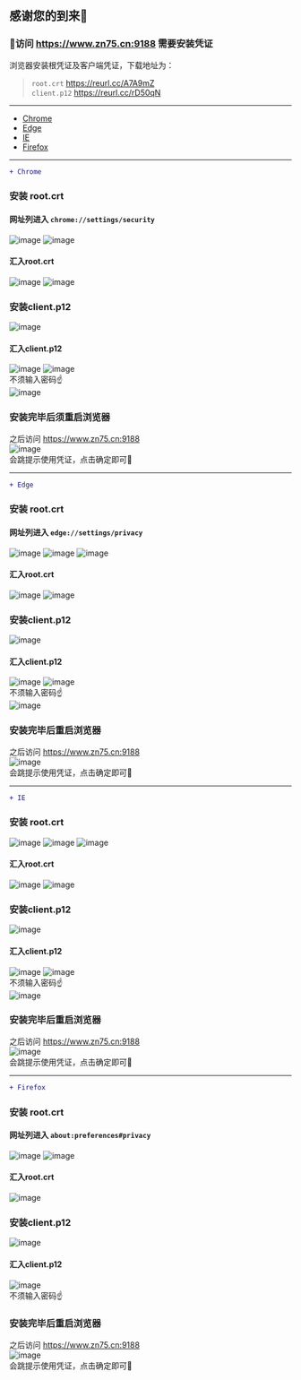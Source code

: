 感谢您的到来👋
-
### 🍿访问 https://www.zn75.cn:9188 需要安装凭证
浏览器安装根凭证及客户端凭证，下载地址为：</br>
>`root.crt` https://reurl.cc/A7A9mZ</br>
>`client.p12` https://reurl.cc/rD50qN
---
* [Chrome](#chrome)
* [Edge](#edge)
* [IE](#ie)
* [Firefox](#firefox)
---
<span id="chrome"></span>
```diff
+ Chrome
```
### 安装 root.crt
#### 网址列进入 `chrome://settings/security`
![image](https://user-images.githubusercontent.com/105436224/168208708-ac2b9949-fbc9-46ff-b7c5-be52b5fd7046.png)
![image](https://user-images.githubusercontent.com/105436224/168208889-31c6e0d0-c881-43af-9779-a5f7c48fd093.png)
#### 汇入root.crt
![image](https://user-images.githubusercontent.com/105436224/168209559-dcaf66b8-c628-40e6-a9b0-ba265869006f.png)
![image](https://user-images.githubusercontent.com/105436224/168209746-be6fca4f-ae8d-48d3-bce9-d0d37349c4a9.png)
### 安装client.p12
![image](https://user-images.githubusercontent.com/105436224/168209945-dd6cb507-434d-4b00-8979-c9f0f4a41342.png)
#### 汇入client.p12
![image](https://user-images.githubusercontent.com/105436224/168210115-713dbe97-f850-463f-b0cf-3defcce71649.png)
![image](https://user-images.githubusercontent.com/105436224/168210381-850b3c61-cc69-450b-a60a-578d223dd6e8.png)
</br>不须输入密码☝️</br>
![image](https://user-images.githubusercontent.com/105436224/168210521-4b27b7c7-0f91-41b8-811b-b452da056eb1.png)
### 安装完毕后须重启浏览器
之后访问 https://www.zn75.cn:9188</br>
![image](https://user-images.githubusercontent.com/105436224/168221470-197fbf8a-1adb-446c-87f4-99b63961144a.png)
</br>会跳提示使用凭证，点击确定即可🚀

---
<span id="edge"></span>
```diff
+ Edge
```
### 安装 root.crt
#### 网址列进入 `edge://settings/privacy`
![image](https://user-images.githubusercontent.com/105436224/168474576-6698058d-78e7-435b-9009-d244d1b6b172.png)
![image](https://user-images.githubusercontent.com/105436224/168474631-d29a13c8-605b-4147-afec-dac64ae9eda3.png)
![image](https://user-images.githubusercontent.com/105436224/168208889-31c6e0d0-c881-43af-9779-a5f7c48fd093.png)
#### 汇入root.crt
![image](https://user-images.githubusercontent.com/105436224/168209559-dcaf66b8-c628-40e6-a9b0-ba265869006f.png)
![image](https://user-images.githubusercontent.com/105436224/168209746-be6fca4f-ae8d-48d3-bce9-d0d37349c4a9.png)
### 安装client.p12
![image](https://user-images.githubusercontent.com/105436224/168209945-dd6cb507-434d-4b00-8979-c9f0f4a41342.png)
#### 汇入client.p12
![image](https://user-images.githubusercontent.com/105436224/168210115-713dbe97-f850-463f-b0cf-3defcce71649.png)
![image](https://user-images.githubusercontent.com/105436224/168210381-850b3c61-cc69-450b-a60a-578d223dd6e8.png)
</br>不须输入密码☝️</br>
![image](https://user-images.githubusercontent.com/105436224/168210521-4b27b7c7-0f91-41b8-811b-b452da056eb1.png)
### 安装完毕后重启浏览器
之后访问 https://www.zn75.cn:9188</br>
![image](https://user-images.githubusercontent.com/105436224/168476727-61fbc4d4-004a-490d-9473-8873c4941000.png)
</br>会跳提示使用凭证，点击确定即可🚀

---
<span id="ie"></span>
```diff
+ IE
```
### 安装 root.crt
![image](https://user-images.githubusercontent.com/105436224/168475903-bf932b5f-5d5a-4ff9-8d19-4327bce84594.png)
![image](https://user-images.githubusercontent.com/105436224/168476095-848af13f-7048-4c29-b219-cddd94e93364.png)
![image](https://user-images.githubusercontent.com/105436224/168208889-31c6e0d0-c881-43af-9779-a5f7c48fd093.png)
#### 汇入root.crt
![image](https://user-images.githubusercontent.com/105436224/168209559-dcaf66b8-c628-40e6-a9b0-ba265869006f.png)
![image](https://user-images.githubusercontent.com/105436224/168209746-be6fca4f-ae8d-48d3-bce9-d0d37349c4a9.png)
### 安装client.p12
![image](https://user-images.githubusercontent.com/105436224/168209945-dd6cb507-434d-4b00-8979-c9f0f4a41342.png)
#### 汇入client.p12
![image](https://user-images.githubusercontent.com/105436224/168210115-713dbe97-f850-463f-b0cf-3defcce71649.png)
![image](https://user-images.githubusercontent.com/105436224/168210381-850b3c61-cc69-450b-a60a-578d223dd6e8.png)
</br>不须输入密码☝️</br>
![image](https://user-images.githubusercontent.com/105436224/168210521-4b27b7c7-0f91-41b8-811b-b452da056eb1.png)
### 安装完毕后重启浏览器
之后访问 https://www.zn75.cn:9188</br>
![image](https://user-images.githubusercontent.com/105436224/168476184-fa4ec6de-b74b-4b61-a133-bf55e4c19d52.png)
</br>会跳提示使用凭证，点击确定即可🚀

---
<span id="firefox"></span>
```diff
+ Firefox
```
### 安装 root.crt
#### 网址列进入 `about:preferences#privacy`
![image](https://user-images.githubusercontent.com/105436224/168512435-59a62138-7109-40e5-913f-31002713f5fc.png)
![image](https://user-images.githubusercontent.com/105436224/168512590-fca47d67-f64d-4fbd-aa97-80d94b71bb0e.png)
#### 汇入root.crt
![image](https://user-images.githubusercontent.com/105436224/168512754-1f9855c4-b87c-407a-bd9a-7ed6728b6634.png)
### 安装client.p12
![image](https://user-images.githubusercontent.com/105436224/168512973-2e18c1fc-a8c0-4865-a727-ba5322fc79e2.png)
#### 汇入client.p12
![image](https://user-images.githubusercontent.com/105436224/168513107-165e7084-a67f-4812-9c0b-b811e7533043.png)
</br>不须输入密码☝️</br>
### 安装完毕后重启浏览器
之后访问 https://www.zn75.cn:9188</br>
![image](https://user-images.githubusercontent.com/105436224/168513543-fd319429-f318-486c-b375-40eb41429423.png)
</br>会跳提示使用凭证，点击确定即可🚀

